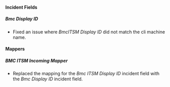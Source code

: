 
#### Incident Fields

##### Bmc Display ID

- Fixed an issue where *BmcITSM Display ID* did not match the cli machine name.

#### Mappers

##### BMC ITSM Incoming Mapper

- Replaced the mapping for the *Bmc ITSM Display ID* incident field with the *Bmc Display ID* incident field.

